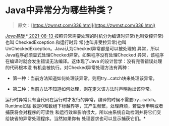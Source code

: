 <!--yml
category: 未分类
date: 0001-01-01 00:00:00
-->

# Java中异常分为哪些种类？

> 原文：[https://zwmst.com/336.html](https://zwmst.com/336.html)

   [ *Java基础* ](https://zwmst.com/java%e5%9f%ba%e7%a1%80)*[ <time datetime="2021-08-13T08:15:50+08:00"> 2021-08-13 </time> ](https://zwmst.com/336.html)  按照异常需要处理的时机分为编译时异常(也叫受控异常)也叫 CheckedException 和运行时异 常(也叫非受控异常)也叫 UnCheckedException。Java认为Checked异常都是可以被处理的 异常，所以Java程序必须显式处理Checked异常。如果程序没有处理Checked 异常，该程序 在编译时就会发生错误无法编译。这体现了Java 的设计哲学：没有完善错误处理的代码根本没 有机会被执行。对Checked异常处理方法有两种：

*   第一种：当前方法知道如何处理该异常，则用try…catch块来处理该异常。

*   第二种：当前方法不知道如何处理，则在定义该方法时声明抛出该异常。

运行时异常只有当代码在运行时才发行的异常，编译的时候不需要try…catch。Runtime如除 数是0和数组下标越界等，其产生频繁，处理麻烦，若显示申明或者捕获将会对程序的可读性 和运行效率影响很大。所以由系统自动检测并将它们交给缺省的异常处理程序。当然如果你有 处理要求也可以显示捕获它们。*